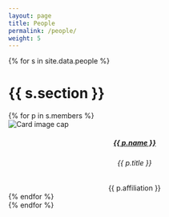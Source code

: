 ```yaml
---
layout: page
title: People
permalink: /people/
weight: 5
---
```



<div class="people">

{% for s in site.data.people %}
  <h1><strong>{{ s.section }}</strong></h1>

  <div class="card-columns">
    {% for p in s.members %}
    <div class="card border-0">
      <img class="card-img-top" src="{{ p.image }}" alt="Card image cap">      
      <div class="card-body" style="padding: 0px;">
        <center>
        <h5 class="card-title">
	  <a href='{{ p.site }}' target='_blank'>{{ p.name }}</a>
	</h5>
	<div class="card-footer bg-transparent">
          <h6 class="text-muted">{{ p.title }}</h6>
          <div class="text-muted">{{ p.affiliation }}</div>
        </div>
	</center>	
      </div>
    </div>
    {% endfor %}
  </div>
{% endfor %}

</div>